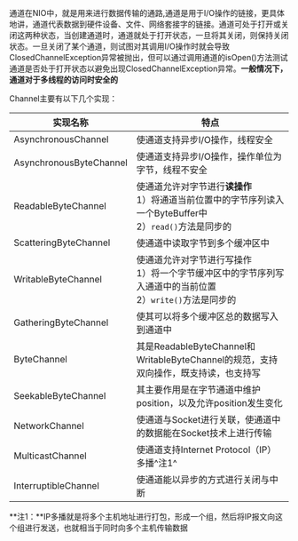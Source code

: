 通道在NIO中，就是用来进行数据传输的通路,通道是用于I/O操作的链接，更具体地讲，通道代表数据到硬件设备、文件、网络套接字的链接。通道可处于打开或关闭这两种状态，当创建通道时，通道就处于打开状态，一旦将其关闭，则保持关闭状态。一旦关闭了某个通道，则试图对其调用I/O操作时就会导致ClosedChannelException异常被抛出，但可以通过调用通道的isOpen()方法测试通道是否处于打开状态以避免出现ClosedChannelException异常。**一般情况下，通道对于多线程的访问时安全的**

Channel主要有以下几个实现：

| 实现名称                | 特点                                                         |
| ----------------------- | ------------------------------------------------------------ |
| AsynchronousChannel     | 使通道支持异步I/O操作，线程安全                              |
| AsynchronousByteChannel | 使通道支持异步I/O操作，操作单位为字节，线程不安全            |
| ReadableByteChannel     | 使通道允许对字节进行**读操作**<br />1）将通道当前位置中的字节序列读入一个ByteBuffer中<br />2）`read()`方法是同步的 |
| ScatteringByteChannel   | 使通道中读取字节到多个缓冲区中                               |
| WritableByteChannel     | 使通道允许对字节进行写操作<br />1）将一个字节缓冲区中的字节序列写入通道中的当前位置<br />2）`write()`方法是同步的 |
| GatheringByteChannel    | 使其可以将多个缓冲区总的数据写入到通道中                     |
| ByteChannel             | 其是ReadableByteChannel和WritableByteChannel的规范，支持双向操作，既支持读，也支持写 |
| SeekableByteChannel     | 其主要作用是在字节通道中维护position，以及允许position发生变化 |
| NetworkChannel          | 使通道与Socket进行关联，使通道中的数据能在Socket技术上进行传输 |
| MulticastChannel        | 使通道支持Internet Protocol（IP）多播^注1^                   |
| InterruptibleChannel    | 使通道能以异步的方式进行关闭与中断                           |

**注1：**IP多播就是将多个主机地址进行打包，形成一个组，然后将IP报文向这个组进行发送，也就相当于同时向多个主机传输数据